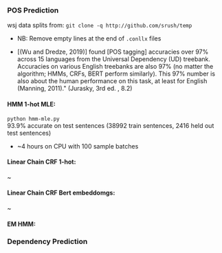 ### POS Prediction
wsj data splits from: `git clone -q http://github.com/srush/temp`  
- NB: Remove empty lines at the end of `.conllx` files

- [(Wu and Dredze, 2019)] found [POS tagging] accuracies over 97% across 15 languages from the Universal Dependency (UD) treebank. Accuracies on various English treebanks are also 97% (no matter the algorithm; HMMs, CRFs, BERT perform similarly). This 97% number is also about the human performance on this task, at least for English (Manning, 2011)." (Jurasky, 3rd ed. , 8.2)  

#### HMM 1-hot MLE: 
`python hmm-mle.py`  
93.9% accurate on test sentences (38992 train sentences, 2416 held out test sentences)  
- ~4 hours on CPU with 100 sample batches

#### Linear Chain CRF 1-hot: 
~ 

#### Linear Chain CRF Bert embeddomgs: 
~

#### EM HMM: 


### Dependency Prediction

